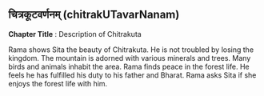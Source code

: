 ## चित्रकूटवर्णनम् (chitrakUTavarNanam)
**Chapter Title** : Description of Chitrakuta

Rama shows Sita the beauty of Chitrakuta. He is not troubled by losing the kingdom. The mountain is adorned with various minerals and trees. Many birds and animals inhabit the area. Rama finds peace in the forest life. He feels he has fulfilled his duty to his father and Bharat. Rama asks Sita if she enjoys the forest life with him.